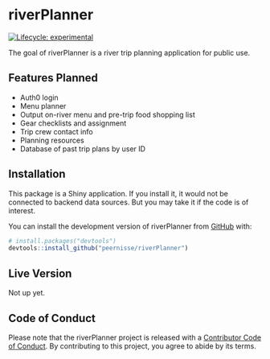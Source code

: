 
<!-- README.md is generated from README.Rmd. Please edit that file -->

# riverPlanner

<!-- badges: start -->

[![Lifecycle:
experimental](https://img.shields.io/badge/lifecycle-experimental-orange.svg)](https://lifecycle.r-lib.org/articles/stages.html#experimental)
<!-- badges: end -->

The goal of riverPlanner is a river trip planning application for public
use.

## Features Planned

-   Auth0 login
-   Menu planner
-   Output on-river menu and pre-trip food shopping list
-   Gear checklists and assignment
-   Trip crew contact info
-   Planning resources
-   Database of past trip plans by user ID

## Installation

This package is a Shiny application. If you install it, it would not be
connected to backend data sources. But you may take it if the code is of
interest.

You can install the development version of riverPlanner from
[GitHub](https://github.com/) with:

``` r
# install.packages("devtools")
devtools::install_github("peernisse/riverPlanner")
```

## Live Version

Not up yet.

## Code of Conduct

Please note that the riverPlanner project is released with a
[Contributor Code of
Conduct](https://contributor-covenant.org/version/2/1/CODE_OF_CONDUCT.html).
By contributing to this project, you agree to abide by its terms.
